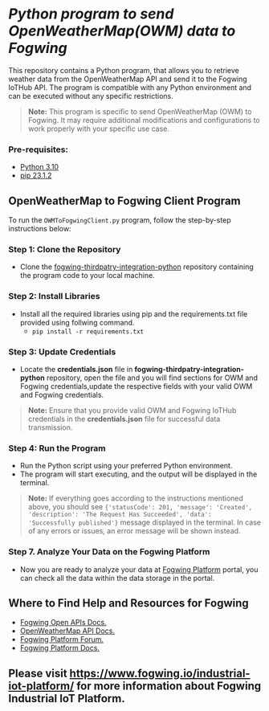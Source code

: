 # **_Python program to send OpenWeatherMap(OWM) data to Fogwing_** 

This repository contains a Python program, that allows you to retrieve weather data from the OpenWeatherMap API and send it to the Fogwing IoTHub API. The program is compatible with any Python environment and can be executed without any specific restrictions.

>**Note:** This program is specific to send OpenWeatherMap (OWM) to Fogwing. It may require additional modifications and configurations to work properly with your specific use case.

### Pre-requisites:
- [Python 3.10](https://www.python.org/)
- [pip 23.1.2](https://pip.pypa.io/en/stable/)

## **OpenWeatherMap to Fogwing Client Program**

To run the `OWMToFogwingClient.py` program, follow the step-by-step instructions below:

### **Step 1: Clone the Repository**
- Clone the [fogwing-thirdpatry-integration-python](https://github.com/factana/fogwing-thirdpatry-integration-python) repository containing the program code to your local machine.

### **Step 2: Install Libraries**
- Install all the required libraries using pip and the requirements.txt file provided using follwing command.
    - `pip install -r requirements.txt`

### **Step 3: Update Credentials**
- Locate the **credentials.json** file in **fogwing-thirdpatry-integration-python** repository, open the file and you will find sections for OWM and Fogwing credentials,update the respective fields with your valid OWM and Fogwing credentials.

>**Note:** Ensure that you provide valid OWM and Fogwing IoTHub credentials in the **credentials.json** file for successful data transmission.

### **Step 4: Run the Program**
- Run the Python script using your preferred Python environment. 
- The program will start executing, and the output will be displayed in the terminal.

>**Note:** If everything goes according to the instructions mentioned above, you should see `{'statusCode': 201, 'message': 'Created', 'description': 'The Request Has Succeeded', 'data': 'Successfully published'}` message displayed in the terminal. In case of any errors or issues, an error message will be shown instead.

### **Step 7. Analyze Your Data on the Fogwing Platform**
- Now you are ready to analyze your data at [Fogwing Platform](https://portal.fogwing.net/) portal, you can check all the data within the data storage in the portal.
  
## **Where to Find Help and Resources for Fogwing**
- [Fogwing Open APIs Docs.](https://api.fogwing.net/)
- [OpenWeatherMap API Docs.](https://openweathermap.org/api)
- [Fogwing Platform Forum.](https://community.fogwing.io/)
- [Fogwing Platform Docs.](https://docs.fogwing.io/)
 

## Please visit https://www.fogwing.io/industrial-iot-platform/ for more information about Fogwing Industrial IoT Platform. ##
